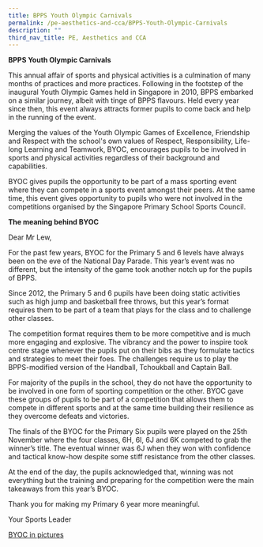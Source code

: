 ```yaml
---
title: BPPS Youth Olympic Carnivals
permalink: /pe-aesthetics-and-cca/BPPS-Youth-Olympic-Carnivals
description: ""
third_nav_title: PE, Aesthetics and CCA
---
```


**BPPS Youth Olympic Carnivals**

 This annual affair of sports and physical activities is a culmination of many months of practices and more practices. Following in the footstep of the inaugural Youth Olympic Games held in Singapore in 2010, BPPS embarked on a similar journey, albeit with tinge of BPPS flavours. Held every year since then, this event always attracts former pupils to come back and help in the running of the event.  

Merging the values of the Youth Olympic Games of Excellence, Friendship and Respect with the school's own values of Respect, Responsibility, Life-long Learning and Teamwork, BYOC,  encourages pupils to be involved in sports and physical activities regardless of their background and capabilities. 

BYOC gives pupils the opportunity to be part of a mass sporting event where they can compete in a sports event amongst their peers. At the same time, this event gives opportunity to pupils who were not involved in the competitions organised by the Singapore Primary School Sports Council. 

**The meaning behind BYOC**

Dear Mr Lew,

For the past few years, BYOC for the Primary 5 and 6 levels have always been on the eve of the National Day Parade. This year’s event was no different, but the intensity of the game took another notch up for the pupils of BPPS. 

Since 2012, the Primary 5 and 6 pupils have been doing static activities such as high jump and basketball free throws, but this year’s format requires them to be part of a team that plays for the class and to challenge other classes.

The competition format requires them to be more competitive and is much more engaging and explosive. The vibrancy and the power to inspire took centre stage whenever the pupils put on their bibs as they formulate tactics and strategies to meet their foes. The challenges require us to play the BPPS-modified version of the Handball, Tchoukball and Captain Ball.

For majority of the pupils in the school, they do not have the opportunity to be involved in one form of sporting competition or the other. BYOC gave these groups of pupils to be part of a competition that allows them to compete in different sports and at the same time building their resilience as they overcome defeats and victories.

The finals of the BYOC for the Primary Six pupils were played on the 25th November where the four classes, 6H, 6I, 6J and 6K competed to grab the winner’s title. The eventual winner was 6J when they won with confidence and tactical know-how despite some stiff resistance from the other classes.

At the end of the day, the pupils acknowledged that, winning was not everything but the training and preparing for the competition were the main takeaways from this year’s BYOC.

Thank you for making my Primary 6 year more meaningful.

Your Sports Leader

[BYOC in pictures](https://www.flickr.com/photos/124355832@N02/sets/72157644556529535/)